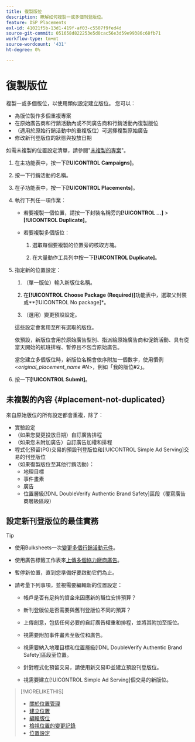 ```yaml
---
title: 復製版位
description: 瞭解如何複製一或多個刊登版位。
feature: DSP Placements
exl-id: 41021f5b-13d1-419f-af03-c5507f9fed4d
source-git-commit: 051658d822253e5d0cac56e3d59e99386c68fb71
workflow-type: tm+mt
source-wordcount: '431'
ht-degree: 0%

---
```


# 復製版位

<!-- Some placements don't have this option. Clarify which placement types aren't eligible -- is it PG placements, or all placements using private inventory? And anything else? -->

複製一或多個版位，以使用類似設定建立版位。 您可以：

* 為版位製作多個重複專案
* 在原始廣告商和行銷活動內或不同廣告商和行銷活動內復製版位
* （適用於原始行銷活動中的重複版位）可選擇複製原始廣告
* 修改新刊登版位的狀態與投放日期

如需未複製的位置設定清單，請參閱&quot;[未複製的專案](#placement-not-duplicated)&quot;。

1. 在主功能表中，按一下&#x200B;**[!UICONTROL Campaigns]**。

1. 按一下行銷活動的名稱。

1. 在子功能表中，按一下&#x200B;**[!UICONTROL Placements]**。

1. 執行下列任一項作業：

   * 若要複製一個位置，請按一下封裝名稱旁的&#x200B;**[!UICONTROL ...]** > **[!UICONTROL Duplicate]**。

   * 若要複製多個版位：

      1. 選取每個要複製的位置旁的核取方塊。

      1. 在大量動作工具列中按一下&#x200B;**[!UICONTROL Duplicate]**。

1. 指定新的位置設定：

   1. （單一版位）輸入新版位名稱。

   1. 在&#x200B;**[!UICONTROL Choose Package (Required)]**&#x200B;功能表中，選取父封裝或**[!UICONTROL No package]*。

   1. （選用）變更預設設定。

   這些設定會套用至所有選取的版位。

   依預設，新版位會用於原始廣告型別、指派給原始廣告商和促銷活動、具有從當天開始的航班排程、暫停且不包含原始廣告。

   當您建立多個版位時，新版位名稱會依序附加一個數字，使用慣例&lt;*original_placement_name #N*>，例如「我的版位#2」。

1. 按一下&#x200B;**[!UICONTROL Submit]**。

## 未複製的內容 {#placement-not-duplicated}

來自原始版位的所有設定都會重複，除了：

* 實驗設定
* （如果您變更投放日期）自訂廣告排程
* （如果您未附加廣告）自訂廣告加權和排程
* 程式化預留(PG)交易的預設刊登版位和[!UICONTROL Simple Ad Serving]交易的刊登版位
* （如果復製版位至其他行銷活動）：
   * 地理目標
   * 事件畫素
   * 廣告
   * 位置層級[!DNL DoubleVerify Authentic Brand Safety]區段（覆寫廣告商層級區段）

## 設定新刊登版位的最佳實務

>[!TIP]
>
>* 使用Bulksheets一次[變更多個行銷活動元件](/help/dsp/campaign-management/campaign-components-review-edit.md)。
* 使用廣告標籤工作表來[上傳多個協力廠商廣告](/help/dsp/campaign-management/ads/ad-create-multiple.md)。

* 暫停新位置，直到您準備好要啟動它們為止。

* 請考量下列事項，並視需要編輯新的位置設定：

   * 帳戶是否有足夠的資金來因應新的職位安排預算？

   * 新刊登版位是否需要與舊刊登版位不同的預算？

   * 上傳創意，包括任何必要的自訂廣告權重和排程，並將其附加至版位。

   * 視需要附加事件畫素至版位和廣告。

   * 視需要納入地理目標和位置層級[!DNL DoubleVerify Authentic Brand Safety]區段至位置。

   * 針對程式化預留交易，請使用新交易ID並建立預設刊登版位。

   * 視需要建立[!UICONTROL Simple Ad Serving]個交易的新版位。

>[!MORELIKETHIS]
>
>* [關於位置管理](placement-about.md)
>* [建立位置](placement-create.md)
>* [編輯版位](placement-edit.md)
>* [檢視位置的變更記錄](placement-change-log.md)
>* [位置設定](placement-settings.md)

